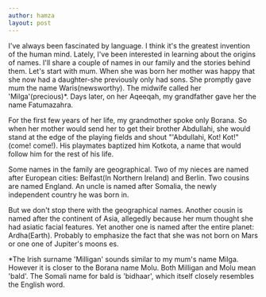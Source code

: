 ```yaml
---
author: hamza
layout: post
---
```

I've always been fascinated by language. I
think it's the greatest invention of the
human mind. Lately, I've been interested in
learning about the origins of names. I'll
share a couple of names in our family and
the stories behind them.
Let's start with mum. When she was born
her mother was happy that she now had a
daughter-she previously only had sons.
She promptly gave mum the name
Waris(newsworthy). The midwife called her
'Milga'(precious)*. Days later, on her
Aqeeqah, my grandfather gave her the
name Fatumazahra.

For the first few years of her life, my
grandmother spoke only Borana. So when
her mother would send her to get their
brother Abdullahi, she would stand at the
edge of the playing fields and shout
"'Abdullahi, Kot! Kot!" (come! come!). His
playmates baptized him Kotkota, a name
that would follow him for the rest of his life.

Some names in the family are geographical.
Two of my nieces are named after European
cities: Belfast(In Northern Ireland) and
Berlin. Two cousins are named England. An
uncle is named after Somalia, the newly
independent country he was born in.

But we don't stop there with the
geographical names. Another cousin is
named after the continent of Asia, allegedly
because her mum thought she had asiatic
facial features. Yet another one is named
after the entire planet: Ardha(Earth).
Probably to emphasize the fact that she
was not born on Mars or one one of
Jupiter's moons es.

*The Irish surname 'Milligan' sounds similar
to my mum's name Milga. However it is
closer to the Borana name Molu. Both
Milligan and Molu mean 'bald'. The Somali
name for bald is 'bidhaar', which itself
closely resembles the English word.

